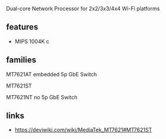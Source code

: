 Dual-core Network Processor for 2x2/3x3/4x4 Wi-Fi platforms


## features

* MIPS 1004K c

## families

MT7621AT embedded 5p GbE Switch

MT7621ST

MT7621NT no 5p GbE Switch



## links

* <https://deviwiki.com/wiki/MediaTek_MT7621#MT7621ST>